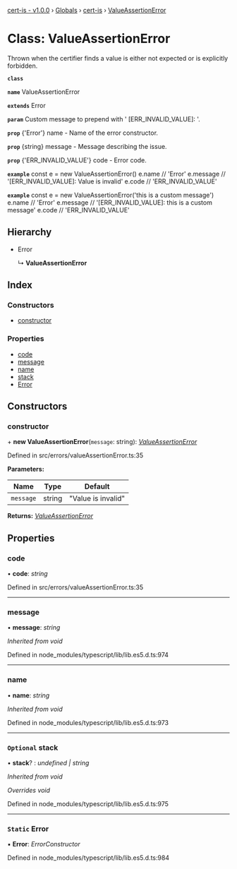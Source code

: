 [cert-is - v1.0.0](../README.md) › [Globals](../globals.md) › [cert-is](../modules/cert_is.md) › [ValueAssertionError](cert_is.valueassertionerror.md)

# Class: ValueAssertionError

Thrown when the certifier finds a value is either not expected or is explicitly forbidden.

**`class`** 

**`name`** ValueAssertionError

**`extends`** Error

**`param`** Custom message to prepend with '
[ERR_INVALID_VALUE]: '.

**`prop`** {'Error'} name    - Name of the error constructor.

**`prop`** {string}  message - Message describing the issue.

**`prop`** {'ERR_INVALID_VALUE'} code - Error code.

**`example`** 
const e = new ValueAssertionError()
e.name    // 'Error'
e.message // '[ERR_INVALID_VALUE]: Value is invalid'
e.code    // 'ERR_INVALID_VALUE'

**`example`** 
const e = new ValueAssertionError('this is a custom message')
e.name    // 'Error'
e.message // '[ERR_INVALID_VALUE]: this is a custom message'
e.code    // 'ERR_INVALID_VALUE'

## Hierarchy

* Error

  ↳ **ValueAssertionError**

## Index

### Constructors

* [constructor](cert_is.valueassertionerror.md#constructor)

### Properties

* [code](cert_is.valueassertionerror.md#code)
* [message](cert_is.valueassertionerror.md#message)
* [name](cert_is.valueassertionerror.md#name)
* [stack](cert_is.valueassertionerror.md#optional-stack)
* [Error](cert_is.valueassertionerror.md#static-error)

## Constructors

###  constructor

\+ **new ValueAssertionError**(`message`: string): *[ValueAssertionError](cert_is.valueassertionerror.md)*

Defined in src/errors/valueAssertionError.ts:35

**Parameters:**

Name | Type | Default |
------ | ------ | ------ |
`message` | string | "Value is invalid" |

**Returns:** *[ValueAssertionError](cert_is.valueassertionerror.md)*

## Properties

###  code

• **code**: *string*

Defined in src/errors/valueAssertionError.ts:35

___

###  message

• **message**: *string*

*Inherited from void*

Defined in node_modules/typescript/lib/lib.es5.d.ts:974

___

###  name

• **name**: *string*

*Inherited from void*

Defined in node_modules/typescript/lib/lib.es5.d.ts:973

___

### `Optional` stack

• **stack**? : *undefined | string*

*Inherited from void*

*Overrides void*

Defined in node_modules/typescript/lib/lib.es5.d.ts:975

___

### `Static` Error

▪ **Error**: *ErrorConstructor*

Defined in node_modules/typescript/lib/lib.es5.d.ts:984
